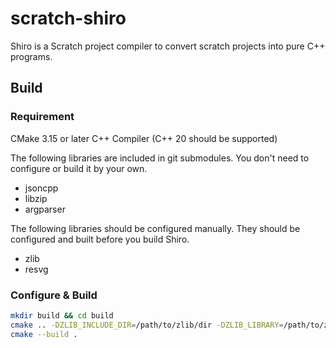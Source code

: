 # scratch-shiro

Shiro is a Scratch project compiler to convert scratch projects into pure C++ programs.

## Build

### Requirement

CMake 3.15 or later
C++ Compiler (C++ 20 should be supported)

The following libraries are included in git submodules. You don't need to configure or build it by your own.
- jsoncpp
- libzip
- argparser

The following libraries should be configured manually. They should be configured and built before you build Shiro.
- zlib
- resvg

### Configure & Build
```bash
mkdir build && cd build
cmake .. -DZLIB_INCLUDE_DIR=/path/to/zlib/dir -DZLIB_LIBRARY=/path/to/zlib/library -DRESVG_DIR=/path/to/resvg/dir
cmake --build .
```
